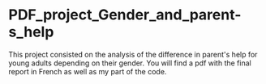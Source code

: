 # PDF_project_Gender_and_parent-s_help
This project consisted on the analysis of the difference in parent's help for young adults depending on their gender. You will find a pdf with the final report in French as well as my part of the code.

